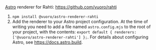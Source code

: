 [Astro](https://astro.build) renderer for Rahti: https://github.com/vuoro/rahti

1. `npm install @vuoro/astro-renderer-rahti`
2. Add the renderer to your Astro project configuration. At the time of writing you need to add a file named `astro.config.mjs` to the root of your project, with the contents: `export default { renderers: ['@vuoro/astro-renderer-rahti'] };`. For details about configuring Astro, see <https://docs.astro.build>.
